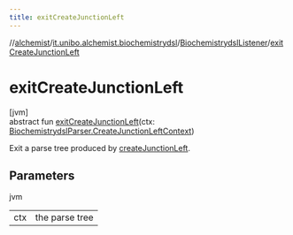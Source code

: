 ```yaml
---
title: exitCreateJunctionLeft
---
```

//[alchemist](../../../index.html)/[it.unibo.alchemist.biochemistrydsl](../index.html)/[BiochemistrydslListener](index.html)/[exitCreateJunctionLeft](exit-create-junction-left.html)



# exitCreateJunctionLeft



[jvm]\
abstract fun [exitCreateJunctionLeft](exit-create-junction-left.html)(ctx: [BiochemistrydslParser.CreateJunctionLeftContext](../-biochemistrydsl-parser/-create-junction-left-context/index.html))



Exit a parse tree produced by [createJunctionLeft](../-biochemistrydsl-parser/create-junction-left.html).



## Parameters


jvm

| | |
|---|---|
| ctx | the parse tree |




